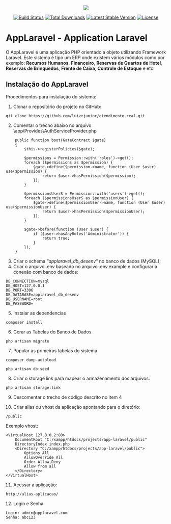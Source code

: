 <p align="center"><img src="https://laravel.com/assets/img/components/logo-laravel.svg"></p>

<p align="center">
<a href="https://travis-ci.org/laravel/framework"><img src="https://travis-ci.org/laravel/framework.svg" alt="Build Status"></a>
<a href="https://packagist.org/packages/laravel/framework"><img src="https://poser.pugx.org/laravel/framework/d/total.svg" alt="Total Downloads"></a>
<a href="https://packagist.org/packages/laravel/framework"><img src="https://poser.pugx.org/laravel/framework/v/stable.svg" alt="Latest Stable Version"></a>
<a href="https://packagist.org/packages/laravel/framework"><img src="https://poser.pugx.org/laravel/framework/license.svg" alt="License"></a>
</p>

# AppLaravel - Application Laravel

O AppLaravel é uma aplicação PHP orientado a objeto utilizando Framework Laravel. Este sistema é tipo um ERP onde existem vários módulos como por exemplo: <b>Recursos Humanos</b>, <b>Financeiro</b>, <b>Reservas de Quartos de Hotel</b>, <b>Reservas de Brinquedos</b>, <b>Frente de Caixa</b>, <b>Controle de Estoque</b> e etc.

## Instalação do AppLaravel
Procedimentos para instalação do sistema:

1. Clonar o repositório do projeto no GitHub:
```
git clone https://github.com/luizrjunior/atendimento-ceal.git
```
2. Comentar o trecho abaixo no arquivo \app\Provides\AuthServiceProvider.php
```
    public function boot(GateContract $gate)
    {
        $this->registerPolicies($gate);

        $permissions = Permission::with('roles')->get();
        foreach ($permissions as $permission) {
            $gate->define($permission->name, function (User $user) use($permission) {
                return $user->hasPermission($permission);
            });
        }
        
        $permissionsUserS = Permission::with('users')->get();
        foreach ($permissionsUserS as $permissionUser) {
            $gate->define($permissionUser->name, function (User $user) use($permissionUser) {
                return $user->hasPermission($permissionUser);
            });
        }
        
        $gate->before(function (User $user) {
            if ($user->hasAnyRoles('Administrator')) {
                return true;
            }
        });
    }
```
3. Criar o schema <i>"applaravel_db_desenv"</i> no banco de dados (MySQL);
4. Criar o arquivo .env baseado no arquivo .env.example e configurar a conexão com banco de dados:
```
DB_CONNECTION=mysql
DB_HOST=127.0.0.1
DB_PORT=3306
DB_DATABASE=applaravel_db_desenv
DB_USERNAME=root
DB_PASSWORD=
```
5. Instalar as dependencias
```
composer install
```
6. Gerar as Tabelas do Banco de Dados
``` 
php artisan migrate
```
7. Popular as primeiras tabelas do sistema
```
composer dump-autoload
```
```
php artisan db:seed
```
8. Criar o storage link para mapear o armazenamento dos arquivos:
```
php artisan storage:link
```
9. Descomentar o trecho de código descrito no item 4

10. Criar alias ou vhost da aplicação apontando para o diretório:
```
/public
```
Exemplo vhost:
```
<VirtualHost 127.0.0.2:80>
    DocumentRoot "C:/xampp/htdocs/projects/app-laravel/public"
    DirectoryIndex index.php      
    <Directory "C:/xampp/htdocs/projects/app-laravel/public">
        Options All
        AllowOverride All
        Order Allow,Deny
        Allow from all
    </Directory>
</VirtualHost>
```
11. Acessar a aplicação:
```
http://alias-aplicacao/
```
12. Login e Senha:
```
Login: admin@applaravel.com
Senha: abc123
```
